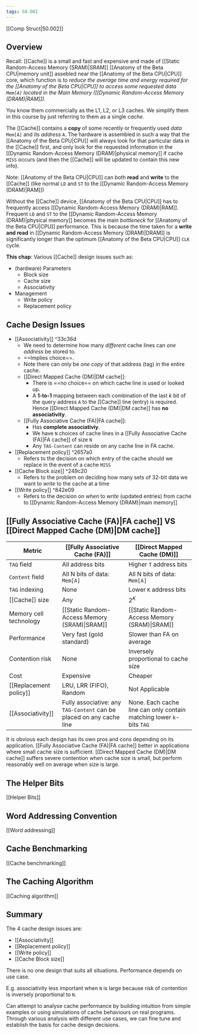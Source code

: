 ```yaml
---
tags: 50.002
---
```

[[Comp Struct|50.002]]

## Overview
Recall: [[Cache]] is a small and fast and expensive and made of [[Static Random-Access Memory (SRAM)|SRAM]] [[Anatomy of the Beta CPU|memory unit]] assebled near the [[Anatomy of the Beta CPU|CPU]] core, which function is to *reduce the average time and energy required for the [[Anatomy of the Beta CPU|CPU]] to access some requested data `Mem[A]` located in the Main Memory ([[Dynamic Random-Access Memory (DRAM)|RAM]]).*

You know them commercially as the L1, L2, or L3 caches. We simplify them in this course by just referring to them as a single _cache_.

The [[Cache]] contains a **copy** of some recently or frequently used *data* `Mem[A]` and its *address* `A`. The hardware is assembled in such a way that the [[Anatomy of the Beta CPU|CPU]] will always look for that particular data in the [[Cache]] first, and only look for the requested information in the [[Dynamic Random-Access Memory (DRAM)|physical memory]] if cache `MISS` occurs (and then the [[Cache]] will be updated to contain this new info).

Note: [[Anatomy of the Beta CPU|CPU]] can both **read** and **write** to the [[Cache]] (like normal `LD` and `ST` to the [[Dynamic Random-Access Memory (DRAM)|RAM]])

Without the [[Cache]] device, [[Anatomy of the Beta CPU|CPU]] has to frequently access [[Dynamic Random-Access Memory (DRAM)|RAM]]. Frequent `LD` and `ST` to the [[Dynamic Random-Access Memory (DRAM)|physical memory]] becomes the main *bottleneck* for [[Anatomy of the Beta CPU|CPU]] performance. This is because the time taken for a **write and read** in [[Dynamic Random-Access Memory (DRAM)|DRAM]] is significantly longer than the optimum [[Anatomy of the Beta CPU|CPU]] `CLK` cycle.

**This chap**: Various [[Cache]] design issues such as:
- (hardware) Parameters
	- Block size
	- Cache size
	- Associativity
- Management
	- Write policy
	- Replacement policy

## Cache Design Issues
- [[Associativity]] ^33c36d
	- We need to determine how many *different* cache lines can *one address* be stored to.
	- ==Implies choice==.
	- Note there can only be *one copy* of that address (tag) in the entire cache.
	- [[Direct Mapped Cache (DM)|DM cache]]: 
		- There is ==no choice== on which cache line is used or looked up.
		- A **1-to-1** mapping between each combination of the last $k$ bit of the query address `A` to the [[Cache]] line (entry) is required. Hence [[Direct Mapped Cache (DM)|DM cache]] has **no associativity**.
	- [[Fully Associative Cache (FA)|FA cache]]:
		- Has **complete associativiy**.
		- We have `N` choices of cache lines in a [[Fully Associative Cache (FA)|FA cache]] of size `N`
		- Any `TAG-Content` can reside on any cache line in FA cache.
- [[Replacement policy]] ^2657a0
	- Refers to the decision on which entry of the cache should we replace in the event of a cache `MISS`
- [[Cache Block size]] ^249c20
	- Refers to the problem on deciding how many sets of 32-bit data we want to *write* to the cache at a time
- [[Write policy]] ^842e09
	- Refers to the decision on *when* to *write* (updated entries) from cache to [[Dynamic Random-Access Memory (DRAM)|main memory]]

## [[Fully Associative Cache (FA)|FA cache]] VS [[Direct Mapped Cache (DM)|DM cache]]
| Metric                 | [[Fully Associative Cache (FA)]]                                     | [[Direct Mapped Cache (DM)]]                 |
| ---------------------- | -------------------------------------------------------------------- | -------------------------------------------- |
| `TAG` field            | All address bits                                                     | Higher `T` address bits                      |
| `Content` field        | All N bits of data: `Mem[A]`                                         | All N bits of data: `Mem[A]`                 |
| `TAG` indexing         | None                                                                 | Lower `K` address bits                       |
| [[Cache]] size         | Any                                                                  | $2^K$                                        |
| Memory cell technology | [[Static Random-Access Memory (SRAM)\|SRAM]]                         | [[Static Random-Access Memory (SRAM)\|SRAM]] |
| Performance            | Very fast (gold standard)                                            | Slower than FA on average                    |
| Contention risk        | None                                                                 | Inversely proportional to cache size         |
| Cost                   | Expensive                                                            | Cheaper                                      |
| [[Replacement policy]] | LRU, LRR (FIFO), Random                                                    | Not Applicable                               |
| [[Associativity]]      | Fully associative: any `TAG-Content` can be placed on any cache line | None. Each cache line can only contain matching lower `k`-bits `TAG`                                             |

It is obvious each design has its own pros and cons depending on its application.
[[Fully Associative Cache (FA)|FA cache]] better in applications where small cache size is sufficient.
[[Direct Mapped Cache (DM)|DM cache]] suffers severe contention when cache size is small, but perform reasonably well on average when size is large.


## The Helper Bits
[[Helper Bits]]

## Word Addressing Convention
[[Word addressing]]

## Cache Benchmarking
[[Cache benchmarking]]

## The Caching Algorithm
[[Caching algorithm]]

## Summary
The 4 cache design issues are:
- [[Associativity]]
- [[Replacement policy]]
- [[Write policy]]
- [[Cache Block size]]

There is no one design that suits all situations.
Performance depends on use case.

E.g. associativity less important when `N` is large because risk of contention is inversely proportional to `N`.

Can attempt to analyse cache performance by building intuition from simple examples or using simulations of cache behaviours on real programs. Through various analysis with different use cases, we can fine tune and establish the basis for cache design decisions.